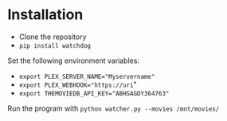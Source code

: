 # Installation

* Clone the repository
* `pip install watchdog`


Set the following environment variables:
* `export PLEX_SERVER_NAME="Myservername"`
* `export PLEX_WEBHOOK="https://uri`"
* `export THEMOVIEDB_API_KEY="ABHSAGDY364763"`

Run the program with `python watcher.py --movies /mnt/movies/`
  